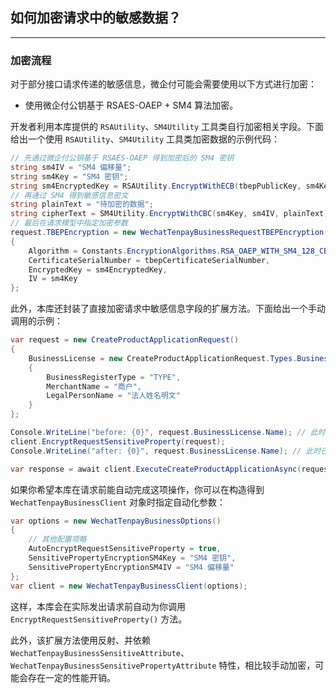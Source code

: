 ﻿## 如何加密请求中的敏感数据？

---

### 加密流程

对于部分接口请求传递的敏感信息，微企付可能会需要使用以下方式进行加密：

-   使用微企付公钥基于 RSAES-OAEP + SM4 算法加密。

开发者利用本库提供的 `RSAUtility`、`SM4Utility` 工具类自行加密相关字段。下面给出一个使用 `RSAUtility`、`SM4Utility` 工具类加密数据的示例代码：

```csharp
// 先通过微企付公钥基于 RSAES-OAEP 得到加密后的 SM4 密钥
string sm4IV = "SM4 偏移量";
string sm4Key = "SM4 密钥";
string sm4EncryptedKey = RSAUtility.EncryptWithECB(tbepPublicKey, sm4Key);
// 再通过 SM4 得到敏感信息密文
string plainText = "待加密的数据";
string cipherText = SM4Utility.EncryptWithCBC(sm4Key, sm4IV, plainText);
// 最后在请求模型中指定加密参数
request.TBEPEncryption = new WechatTenpayBusinessRequestTBEPEncryption()
{
    Algorithm = Constants.EncryptionAlgorithms.RSA_OAEP_WITH_SM4_128_CBC,
    CertificateSerialNumber = tbepCertificateSerialNumber,
    EncryptedKey = sm4EncryptedKey,
    IV = sm4Key
};
```

此外，本库还封装了直接加密请求中敏感信息字段的扩展方法。下面给出一个手动调用的示例：

```csharp
var request = new CreateProductApplicationRequest()
{
    BusinessLicense = new CreateProductApplicationRequest.Types.BusinessLicense()
    {
        BusinessRegisterType = "TYPE",
        MerchantName = "商户",
        LegalPersonName = "法人姓名明文"
    }
};

Console.WriteLine("before: {0}", request.BusinessLicense.Name); // 此时仍是明文
client.EncryptRequestSensitiveProperty(request);
Console.WriteLine("after: {0}", request.BusinessLicense.Name); // 此时已是密文

var response = await client.ExecuteCreateProductApplicationAsync(request);
```

如果你希望本库在请求前能自动完成这项操作，你可以在构造得到 `WechatTenpayBusinessClient` 对象时指定自动化参数：

```csharp
var options = new WechatTenpayBusinessOptions()
{
    // 其他配置项略
    AutoEncryptRequestSensitiveProperty = true,
    SensitivePropertyEncryptionSM4Key = "SM4 密钥",
    SensitivePropertyEncryptionSM4IV = "SM4 偏移量"
};
var client = new WechatTenpayBusinessClient(options);
```

这样，本库会在实际发出请求前自动为你调用 `EncryptRequestSensitiveProperty()` 方法。

此外，该扩展方法使用反射、并依赖 `WechatTenpayBusinessSensitiveAttribute`、`WechatTenpayBusinessSensitivePropertyAttribute` 特性，相比较手动加密，可能会存在一定的性能开销。
